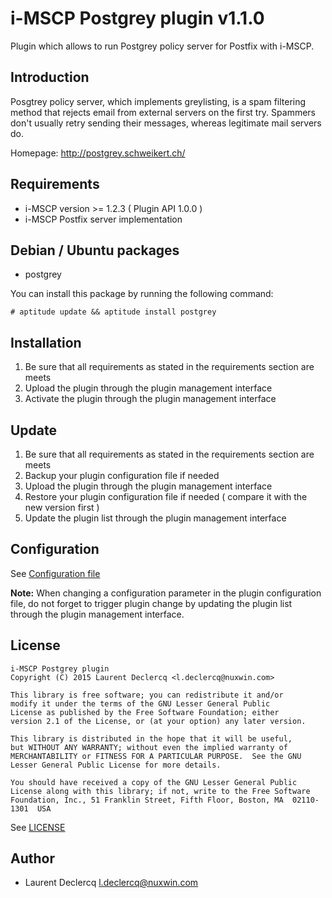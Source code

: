 # i-MSCP Postgrey plugin v1.1.0

Plugin which allows to run Postgrey policy server for Postfix with i-MSCP.

## Introduction

Posgtrey policy server, which implements greylisting, is a spam filtering method that rejects email from external
servers on the first try. Spammers don't usually retry sending their messages, whereas legitimate mail servers do.

Homepage: http://postgrey.schweikert.ch/

## Requirements

* i-MSCP version >= 1.2.3 ( Plugin API 1.0.0 )
* i-MSCP Postfix server implementation

## Debian / Ubuntu packages

* postgrey

You can install this package by running the following command:

```
# aptitude update && aptitude install postgrey
```

## Installation

1. Be sure that all requirements as stated in the requirements section are meets
2. Upload the plugin through the plugin management interface
3. Activate the plugin through the plugin management interface

## Update

1. Be sure that all requirements as stated in the requirements section are meets
2. Backup your plugin configuration file if needed
3. Upload the plugin through the plugin management interface
4. Restore your plugin configuration file if needed ( compare it with the new version first )
5. Update the plugin list through the plugin management interface

## Configuration

See [Configuration file](../Postgrey/config.php)

**Note:** When changing a configuration parameter in the plugin configuration file, do not forget to trigger plugin
change by updating the plugin list through the plugin management interface.

## License

```
i-MSCP Postgrey plugin
Copyright (C) 2015 Laurent Declercq <l.declercq@nuxwin.com>

This library is free software; you can redistribute it and/or
modify it under the terms of the GNU Lesser General Public
License as published by the Free Software Foundation; either
version 2.1 of the License, or (at your option) any later version.

This library is distributed in the hope that it will be useful,
but WITHOUT ANY WARRANTY; without even the implied warranty of
MERCHANTABILITY or FITNESS FOR A PARTICULAR PURPOSE.  See the GNU
Lesser General Public License for more details.

You should have received a copy of the GNU Lesser General Public
License along with this library; if not, write to the Free Software
Foundation, Inc., 51 Franklin Street, Fifth Floor, Boston, MA  02110-1301  USA
```

See [LICENSE](LICENSE)

## Author

* Laurent Declercq <l.declercq@nuxwin.com>
